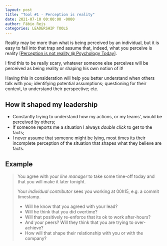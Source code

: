 ```yaml
---
layout: post
title: "Tool #1 - Perception is reality"
date: 2021-07-10 00:00:00 -0000
author: Fábio Reis
categories: LEADERSHIP TOOLS
---
```


<!-- # 1. Understanding that perception is reality -->

Reality may be more than what is being perceived by an individual, but it is easy to fall into that trap and assume that, indeed, what you perceive is reality \[[Perception is not reality @ Psychology Today](https://www.psychologytoday.com/us/blog/the-power-prime/201908/perception-is-not-reality)\].

I find this to be really scary, whatever someone else perceives will be perceived as being reality or shaping his own notion of it!

Having this in consideration will help you better understand when others talk with you; identifying potential assumptions; questioning for their context, to understand their perspective; etc.

## How it shaped my leadership

- Constantly trying to understand how my actions, or my teams', would be perceived by others;
- If someone reports me a situation I always _double click_ to get to the facts;
- I never assume that someone might be lying, most times its their incomplete perception of the situation that shapes what they believe are facts.

## Example

> You agree with your _line manager_ to take some time-off today and that you will make it later tonight.
> 
> Your _individual contributor_ sees you working at 00h15, e.g. a commit timestamp.
> - Will he know that you agreed with your lead?
> - Will he think that you did overtime?
> - Will that positively re-enforce that its ok to work after-hours?
> - And your peers? Will they think that you are trying to over-achieve?
> - How will that shape their relationship with you or with the company?
